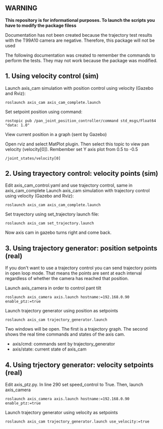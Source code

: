 ## WARNING 
**This repository is for informational purposes. To launch the scripts you have to modify the package filess**

Documentation has not been created because the trajectory test results with the T99A10 camera are negative. Therefore, this package will not be used

The following documentation was created to remember the commands to perform the tests. They may not work because the package was modified.



## 1. Using velocity control (sim)

Launch axis_cam simulation with position control using velocity (Gazebo and Rviz):

```
roslaunch axis_cam axis_cam_complete.launch
```

Set setpoint position using command:

```
rostopic pub /pan_joint_position_controller/command std_msgs/Float64 "data: 1.0"
```

View current position in a graph (sent by Gazebo)

Open rviz and select MatPlot plugin. Then select this topic to view pan velocity (velocity[0]). 
Rembember set Y axis plot from 0.5 to -0.5

```
/joint_states/velocity[0]
```

## 2. Using trayectory control: velocity points (sim)

Edit axis_cam_control.yaml and use trajectory control, same in axis_cam_complete
Launch axis_cam simulation with trajectory control using velocity (Gazebo and Rviz):

```
roslaunch axis_cam axis_cam_complete.launch
```

Set trayectory using set_trajectory launch file:

```
roslaunch axis_cam set_trajectory.launch
```

Now axis cam in gazebo turns right and come back.

## 3. Using trajectory generator: position setpoints (real)

If you don't want to use a trajectory control you can send trajectory points in open loop mode.
That means the points are sent at each interval regardless of whether the camera has reached that position.

Launch axis_camera in order to control pant tilt

```
roslaunch axis_camera axis.launch hostname:=192.168.0.90 enable_ptz:=true
```

Launch trajectory generator using position as setpoints

```
roslaunch axis_cam trajectory_generator.launch
```

Two windows will be open. The first is a trajectory graph. The second shows the real time commands and states of the
axis cam.
* axis/cmd: commands sent by trajectory_generator
* axis/state: current state of axis_cam


## 4. Using trjectory generator: velocity setpoints (real)

Edit axis_ptz.py. In line 290 set speed_control to True. Then, launch axis_camera

```
roslaunch axis_camera axis.launch hostname:=192.168.0.90 enable_ptz:=true
```

Launch trajectory generator using velocity as setpoints

```
roslaunch axis_cam trajectory_generator.launch use_velocity:=true
```
